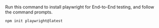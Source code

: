 Run this command to install playwright for End-to-End testing, and follow the command prompts.

`npm init playwright@latest`
